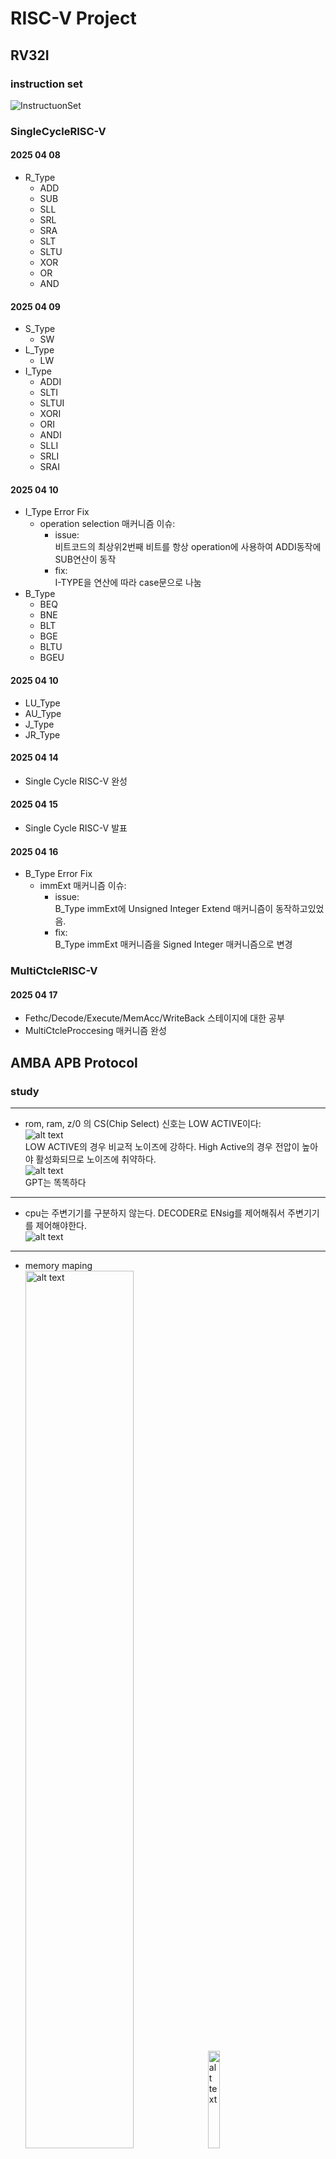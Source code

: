 # RISC-V Project

## RV32I
### instruction set
![InstructuonSet](./RV32I-1.png) 

### SingleCycleRISC-V

#### 2025 04 08
- R_Type 
  - ADD 
  - SUB 
  - SLL 
  - SRL 
  - SRA 
  - SLT 
  - SLTU 
  - XOR 
  - OR 
  - AND 

#### 2025 04 09  
- S_Type  
  - SW   
- L_Type  
  - LW   
- I_Type 
  - ADDI 
  - SLTI 
  - SLTUI 
  - XORI 
  - ORI 
  - ANDI 
  - SLLI 
  - SRLI 
  - SRAI 

#### 2025 04 10
- I_Type Error Fix 
  - operation selection 매커니즘 이슈: 
    - issue:  
      비트코드의 최상위2번째 비트를 항상 operation에 사용하여 ADDI동작에 SUB연산이 동작 
    - fix:  
      I-TYPE을 연산에 따라 case문으로 나눔 
- B_Type 
  - BEQ 
  - BNE 
  - BLT 
  - BGE 
  - BLTU 
  - BGEU 

#### 2025 04 10
- LU_Type
- AU_Type
- J_Type
- JR_Type

#### 2025 04 14
- Single Cycle RISC-V 완성 

#### 2025 04 15
- Single Cycle RISC-V 발표 

#### 2025 04 16
- B_Type Error Fix 
  - immExt 매커니즘 이슈: 
    - issue:  
    B_Type immExt에 Unsigned Integer Extend 매커니즘이 동작하고있었음. 
    - fix:  
    B_Type immExt 매커니즘을 Signed Integer 매커니즘으로 변경

### MultiCtcleRISC-V 

#### 2025 04 17
 - Fethc/Decode/Execute/MemAcc/WriteBack 스테이지에 대한 공부 
 - MultiCtcleProccesing 매커니즘 완성

## AMBA APB Protocol
### study
----------
  - rom, ram, z/0 의 CS(Chip Select) 신호는 LOW ACTIVE이다:    
    ![alt text](addr_map.png)  
  LOW ACTIVE의 경우 비교적 노이즈에 강하다. High Active의 경우 전압이 높아야 활성화되므로 노이즈에 취약하다.  
  ![alt text](image-2.png)  
  GPT는 똑똑하다  
----------
  - cpu는 주변기기를 구분하지 않는다. DECODER로 ENsig를 제어해줘서 주변기기를 제어해야한다.  
  ![alt text](image-8.png)  
----------  
  - memory maping  
    <img src="image.png" alt="alt text" style="width:60%;">
    <img src="image-1.png" alt="alt text" style="width:20%;">  
----------
  - APB state     
  ![alt text](image-6.png)  
    - write  
      - T0: Idle, T1: Setup, T2: Acces(slave ready send), T3: Idle  
      ![alt text](image-3.png)  
      - T0: Idle, T1: Setup, T2: Acces(slave ready not send), T4: Acces(slave ready send), T5: Idle  
      ![alt text](image-4.png)  
    - read  
      - T0: Idle, T1: Setup, T2: Acces(slave ready send), T3: Idle  
      ![alt text](image-5.png)  
      - T0: Idle, T1: Setup, T2: Acces(slave ready not send), T4: Acces(slave ready send), T5: Idle  
      ![alt text](image-7.png)  
    - ready신호는 규격화 된 범용버스으로서 쓰기 위해 표준규격을 만든것이다  
### 2025 04 18  
  - MASTER  Logical design
  - SLAVE   Logical design

### 2025 04 20  
  - CPU는 모든 패리패럴을 메모리와 구분하지 않고 항상 같은 형태(프로토콜)의 신호를 보낸다.  
    "주소를 던지고 값을 읽고 쓰는 구조"가 동일하다.

### 2025 04 21  
  - paripheral device module template  
    - APB_INTERFACE
    - GPO  
    - GPI  
    - GPIO  

### 2025 04 22  
  <img src="AMBA_APB_BUS_SC.png" alt="alt text" style="width:100%;">    
    
  - APB interface 시험 적용
    - 7-SEGMENT  
      ![alt text](image-9.png)

### april miniProject  
  - RISC-V SOC AMBA APB BUS 기반 Peripheral 설계  
  - SystemVerilog TestBench  
  - 발표일: 5/7 

### 2025 04 24
  - SV Simulation 구조  
  ![alt text](image-10.png)  
  referenceModel: 시뮬레이션 예상값.  
  transfer: 값들을 한번에 쓰기위한 뭉탱이.  
  Generator: 값 생성 클래스  
  Driver: interface 접근/실행 클래스  
  Monitor: interface 접근/캡처 클래스  
  Scoreboard: interface 값 (refmodel과)비교 클래스  
  Interface: 실제 DUT와 연결되는 선들의 뭉탱이  
  Mailbox: C++의 컨테이너중 큐 역할.  
  - 시뮬레이션 출력 예시  
  

### 2025 04 24
  - FIFO mem(QUEUE, IOBUFFER) 
    - 버퍼 사용 이유: 도메인간 클럭차이 또는 입출력동작속도의 차이가 생길때(싱크가 안맞을때) 데이터를 잡아둘 용도로 사용.
    - FIFO mem: 선입선출형 메모리
    - 구조     
    <img src="FIFO_MEM_구조.png" alt="alt text">  
    - 예시 입출력  
    <img src="FIFO_WaveDrom.png" alt="alt text">  
    <img src="image-12.png" alt="alt text">  
    <img src="image-14.png" alt="alt text">  
    - 합성된 회로  
    <img src="image-13.png" alt="alt text">
    - 시뮬레이션  
    <img src="image-15.png" alt="alt text">  

#### 2025 04 25~27
  - 입출력 버퍼 AMAB버스에 연결해보기.  
  <img src="image-16.png" alt="alt text"> 
#### 2025 04 28
  - DATA_SHEET 작성 예시  
  <img src="image-17.png" alt="alt text"> 
  - GP_COUNTER  
  <img src="image-18.png" alt="alt text"> 